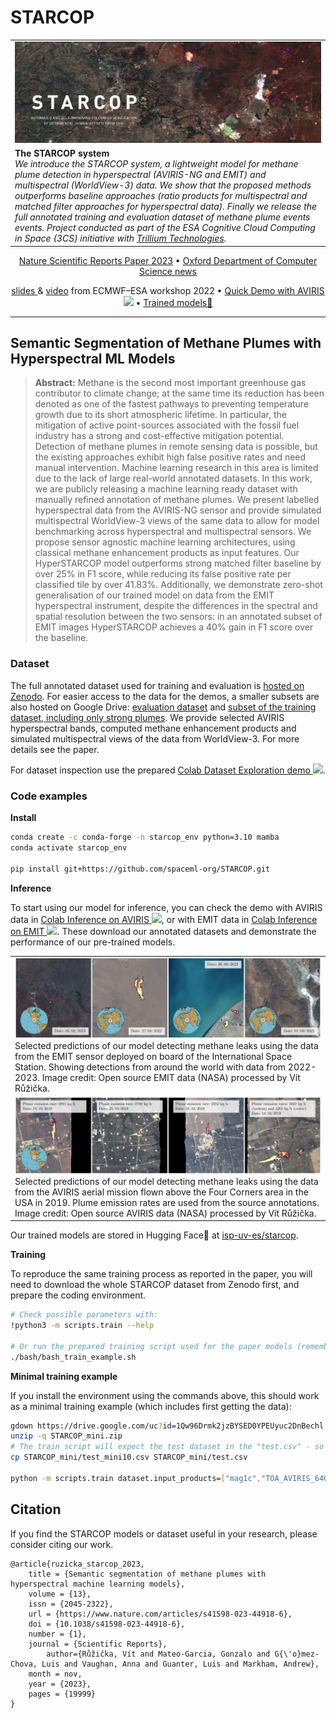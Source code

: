 # STARCOP

<table>
<tr>
  <td width="100%"><img src="_illustrations/STARCOP_banner.jpg" alt="STARCOP banner" width="100%"></td>
</tr>
<tr>
  <td>
    <b>The STARCOP system</b><br>
    <em>We introduce the STARCOP system, a lightweight model for methane plume detection in hyperspectral (AVIRIS-NG and EMIT) and multispectral (WorldView-3) data. We show that the proposed methods outperforms baseline approaches (ratio products for multispectral and matched filter approaches for hyperspectral data). Finally we release the full annotated training and evaluation dataset of methane plume events events. Project conducted as part of the ESA Cognitive Cloud Computing in Space (3CS) initiative with <a href="https://trillium.tech/starcop">Trillium Technologies</a>.
    </em>
</td>  
</tr></table>

<p align="center">
    
</p>

<p align="center">
  <a href="https://www.nature.com/articles/s41598-023-44918-6">Nature Scientific Reports Paper 2023</a> •
  <a href="https://www.cs.ox.ac.uk/news/2218-full.html">Oxford Department of Computer Science news</a>
</p>

<p align="center">
  <a href="https://events.ecmwf.int/event/304/contributions/3628/attachments/2152/3811/ECMWf-ESA-ML_Ruzicka.pdf">slides </a> &
  <a href="https://vimeo.com/771105606/c1cddccabb">video</a> from ECMWF–ESA workshop 2022 •
  <a href="https://colab.research.google.com/github/spaceml-org/STARCOP/blob/master/notebooks/model_demos_AVIRIS.ipynb">Quick Demo with AVIRIS <img src="https://colab.research.google.com/assets/colab-badge.svg" height=16px></a> •
  <a href="https://huggingface.co/isp-uv-es/starcop"> Trained models🤗 </a>
</p>

---

## Semantic Segmentation of Methane Plumes with Hyperspectral ML Models

> **Abstract:** Methane is the second most important greenhouse gas contributor to climate change; at the same time its reduction has been denoted as one of the fastest pathways to preventing temperature growth due to its short atmospheric lifetime. In particular, the mitigation of active point-sources associated with the fossil fuel industry has a strong and cost-effective mitigation potential. Detection of methane plumes in remote sensing data is possible, but the existing approaches exhibit high false positive rates and need manual intervention. Machine learning research in this area is limited due to the lack of large real-world annotated datasets. In this work, we are publicly releasing a machine learning ready dataset with manually refined annotation of methane plumes. We present labelled hyperspectral data from the AVIRIS-NG sensor and provide simulated multispectral WorldView-3 views of the same data to allow for model benchmarking across hyperspectral and multispectral sensors. We propose sensor agnostic machine learning architectures, using classical methane enhancement products as input features. Our HyperSTARCOP model outperforms strong matched filter baseline by over 25% in F1 score, while reducing its false positive rate per classified tile by over 41.83%. Additionally, we demonstrate zero-shot generalisation of our trained model on data from the EMIT hyperspectral instrument, despite the differences in the spectral and spatial resolution between the two sensors: in an annotated subset of EMIT images HyperSTARCOP achieves a 40% gain in F1 score over the baseline.


### Dataset

The full annotated dataset used for training and evaluation is <a href="https://doi.org/10.5281/zenodo.7863343">hosted on Zenodo</a>. For easier access to the data for the demos, a smaller subsets are also hosted on Google Drive: <a href="https://drive.google.com/uc?id=1TwtSVpbvGd-lWfIjQrw0i4LqkiX2EuHq">evaluation dataset</a> and <a href="https://drive.google.com/uc?id=1C4ZHvT1ZPKVMFGmqcV12Aozs8Uv_DIxD">subset of the training dataset, including only strong plumes</a>. 
We provide selected AVIRIS hyperspectral bands, computed methane enhancement products and simulated multispectral views of the data from WorldView-3. For more details see the paper.

For dataset inspection use the prepared <a href="https://colab.research.google.com/github/spaceml-org/STARCOP/blob/master/notebooks/dataset_exploration.ipynb">Colab Dataset Exploration demo <img src="https://colab.research.google.com/assets/colab-badge.svg" height=16px></a>.


### Code examples

**Install**

```bash
conda create -c conda-forge -n starcop_env python=3.10 mamba
conda activate starcop_env

pip install git+https://github.com/spaceml-org/STARCOP.git
```

**Inference**

To start using our model for inference, you can check the demo with AVIRIS data in <a href="https://colab.research.google.com/github/spaceml-org/STARCOP/blob/master/notebooks/model_demos_AVIRIS.ipynb"> Colab Inference on AVIRIS <img src="https://colab.research.google.com/assets/colab-badge.svg" height=16px></a>, or with EMIT data in <a href="https://colab.research.google.com/github/spaceml-org/STARCOP/blob/master/notebooks/inference_on_raw_EMIT_nc_file.ipynb"> Colab Inference on EMIT <img src="https://colab.research.google.com/assets/colab-badge.svg" height=16px></a>. These download our annotated datasets and demonstrate the performance of our pre-trained models.

<table>
<tr>
  <td width="100%"><img src="_illustrations/Figure1_EMIT.jpg" alt="Detections in EMIT" width="100%"><br>
  Selected predictions of our model detecting methane leaks using the data from the EMIT sensor deployed on board of the International Space Station. Showing detections from around the world with data from 2022-2023. Image credit: Open source EMIT data (NASA) processed by Vít Růžička.
  </td>
</tr>
<tr>
  <td width="100%"><img src="_illustrations/Figure2_AVIRIS.jpg" alt="Detections in AVIRIS" width="100%"><br>
  Selected predictions of our model detecting methane leaks using the data from the AVIRIS aerial mission flown above the Four Corners area in the USA in 2019. Plume emission rates are used from the source annotations. Image credit: Open source AVIRIS data (NASA) processed by Vít Růžička.
  </td>
</tr>
</table>

Our trained models are stored in Hugging Face🤗 at [isp-uv-es/starcop](https://huggingface.co/isp-uv-es/starcop).

**Training**

To reproduce the same training process as reported in the paper, you will need to download the whole STARCOP dataset from Zenodo first, and prepare the coding environment.

```bash
# Check possible parameters with:
!python3 -m scripts.train --help

# Or run the prepared training script used for the paper models (remember to download and adjust the paths to the training datasets)
./bash/bash_train_example.sh
```

**Minimal training example**

If you install the environment using the commands above, this should work as a minimal training example (which includes first getting the data):

```bash
gdown https://drive.google.com/uc?id=1Qw96Drmk2jzBYSED0YPEUyuc2DnBechl -O STARCOP_mini.zip
unzip -q STARCOP_mini.zip
# The train script will expect the test dataset in the "test.csv" - so here in this small demo we just place the small subset there instead:
cp STARCOP_mini/test_mini10.csv STARCOP_mini/test.csv

python -m scripts.train dataset.input_products=["mag1c","TOA_AVIRIS_640nm","TOA_AVIRIS_550nm","TOA_AVIRIS_460nm"] model.model_type='unet_semseg' model.pos_weight=1 experiment_name="HyperSTARCOP_magic_rgb_DEMO" dataloader.num_workers=4 dataset.use_weight_loss=True training.val_check_interval=0.5 training.max_epochs=5 products_plot=["rgb_aviris","mag1c","label","pred","differences"] dataset.weight_sampling=True dataset.train_csv="train_mini10.csv" dataset.root_folder=PATH_TO/STARCOP_mini wandb.wandb_entity="YOUR_ENTITY" wandb.wandb_project="starcop_project"
```

## Citation
If you find the STARCOP models or dataset useful in your research, please consider citing our work. 

```
@article{ruzicka_starcop_2023,
	title = {Semantic segmentation of methane plumes with hyperspectral machine learning models},
	volume = {13},
	issn = {2045-2322},
	url = {https://www.nature.com/articles/s41598-023-44918-6},
	doi = {10.1038/s41598-023-44918-6},
	number = {1},
	journal = {Scientific Reports},
        author={Růžička, Vít and Mateo-Garcia, Gonzalo and G{\'o}mez-Chova, Luis and Vaughan, Anna and Guanter, Luis and Markham, Andrew},
	month = nov,
	year = {2023},
	pages = {19999}
}
```
